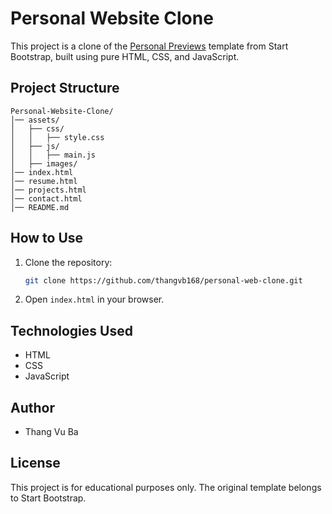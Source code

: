 # Personal Website Clone

This project is a clone of the [Personal Previews](https://startbootstrap.com/previews/personal) template from Start Bootstrap, built using pure HTML, CSS, and JavaScript.

## Project Structure
```
Personal-Website-Clone/
│── assets/
│   ├── css/
│   │   ├── style.css
│   ├── js/
│   │   ├── main.js
│   ├── images/
│── index.html
│── resume.html
│── projects.html
│── contact.html
│── README.md
```

## How to Use
1. Clone the repository:
   ```sh
   git clone https://github.com/thangvb168/personal-web-clone.git
   ```
2. Open `index.html` in your browser.

## Technologies Used
- HTML
- CSS
- JavaScript

## Author
- Thang Vu Ba

## License
This project is for educational purposes only. The original template belongs to Start Bootstrap.

